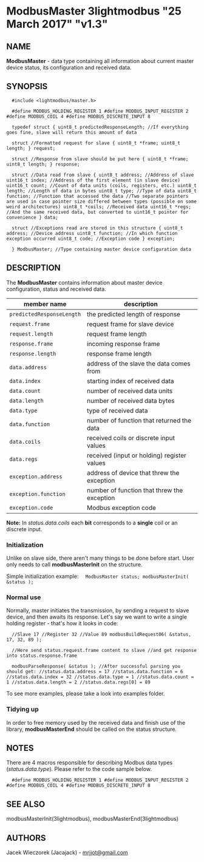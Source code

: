 # ModbusMaster 3lightmodbus "25 March 2017" "v1.3"

## NAME
**ModbusMaster** - data type containing all information about current master device status, its configuration and received data.

## SYNOPSIS
`  
	#include <lightmodbus/master.h>
`

`  
	#define MODBUS_HOLDING_REGISTER 1
	#define MODBUS_INPUT_REGISTER 2
	#define MODBUS_COIL 4
	#define MODBUS_DISCRETE_INPUT 8
`

`  
	typedef struct
	{
		uint8_t predictedResponseLength; //If everything goes fine, slave will return this amount of data
`

`  
		struct //Formatted request for slave
		{
			uint8_t *frame;
			uint8_t length;
		} request;
`

`  
		struct //Response from slave should be put here
		{
			uint8_t *frame;
			uint8_t length;
		} response;
`

`  
		struct //Data read from slave
		{
			uint8_t address; //Address of slave
			uint16_t index; //Address of the first element (in slave device)
			uint16_t count; //Count of data units (coils, registers, etc.)
			uint8_t length; //Length of data in bytes
			uint8_t type; //Type of data
			uint8_t function; //Function that accessed the data
			//Two separate pointers are used in case pointer size differed between types (possible on some weird architectures)
			uint8_t *coils; //Received data
			uint16_t *regs; //And the same received data, but converted to uint16_t pointer for convenience
		} data;
`

`  
		struct //Exceptions read are stored in this structure
		{
			uint8_t address; //Device address
			uint8_t function; //In which function exception occurred
			uint8_t code; //Exception code
		} exception;
`

`  
	} ModbusMaster; //Type containing master device configuration data
`

## DESCRIPTION
The **ModbusMaster** contains information about master device configuration, status and received data.

| member name | description |
|---|---|
| `predictedResponseLength` | the predicted length of response |
| `request.frame` | request frame for slave device |
| `request.length`| request frame length |
| `response.frame` | incoming response frame |
| `response.length`| response frame length |
| `data.address` | address of the slave the data comes from |
| `data.index` | starting index of received data |
| `data.count` | number of received data units |
| `data.length` | number of received data bytes |
| `data.type` | type of received data |
| `data.function` | number of function that returned the data |
| `data.coils` | received coils or discrete input values |
| `data.regs` | received (input or holding) register values |
| `exception.address` | address of device that threw the exception |
| `exception.function` | number of function that threw the exception |
| `exception.code` | Modbus exception code |

**Note:** In *status.data.coils* each **bit** corresponds to a **single** coil or an discrete input.

### Initialization
Unlike on slave side, there aren't many things to be done before start. User only needs to call **modbusMasterInit** on the structure.

Simple initialization example:
`  
	ModbusMaster status;
	modbusMasterInit( &status );
`

### Normal use
Normally, master initiates the transmission, by sending a request to slave device, and then awaits its response. Let's say we want to write a single holding register - that's how it looks in code:

`  
	//Slave 17
	//Register 32
	//Value 89
  	modbusBuildRequest06( &status, 17, 32, 89 );
`

`  
	//Here send status.request.frame content to slave
	//and get response into status.response.frame
`

`  
	modbusParseResponse( &status );
	//After successful parsing you should get:
	//status.data.address = 17
	//status.data.function = 6
	//status.data.index = 32
	//status.data.type = 1
	//status.data.count = 1
	//status.data.length = 2
	//status.data.regs[0] = 89
`

To see more examples, please take a look into examples folder.

### Tidying up
In order to free memory used by the received data and finish use of the library, **modbusMasterEnd** should be called on the status structure.

## NOTES
There are 4 macros responsible for describing Modbus data types (*status.data.type*). Please refer to the code sample below.

`  
	#define MODBUS_HOLDING_REGISTER 1
	#define MODBUS_INPUT_REGISTER 2
	#define MODBUS_COIL 4
	#define MODBUS_DISCRETE_INPUT 8
`

## SEE ALSO
modbusMasterInit(3lightmodbus), modbusMasterEnd(3lightmodbus)

## AUTHORS
Jacek Wieczorek (Jacajack) - mrjjot@gmail.com
